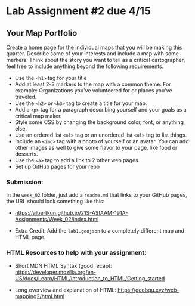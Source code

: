 # Lab Assignment #2 due 4/15
## Your Map Portfolio 
Create a home page for the individual maps that you will be making this quarter. Describe some of your interests and include a map with some markers. Think about the story you want to tell as a critical cartographer, feel free to include anything beyond the following requirements:

- Use the `<h1>` tag for your title
- Add at least 2-3 markers to the map with a common theme. For example: Organizations you've volunteered for or places you've traveled.
- Use the `<h2>` or `<h3>` tag to create a title for your map. 
- Add a `<p>` tag for a paragraph describing yourself and your goals as a critical map maker.
- Style some CSS by changing the background color, font, or anything else.
- Use an ordered list `<ol>` tag or an unordered list `<ul>` tag to list things.
- Include an `<img>` tag with a photo of yourself or an avatar. You can add other images as well to give some flavor to your page, like food or desserts.
- Use the `<a>` tag to add a link to 2 other web pages.
- Set up GitHub pages for your repo

 ### Submission: 
 In the `week_02` folder, just add a `readme.md` that links to your GitHub pages, the URL should look something like this:

  - https://albertkun.github.io/21S-ASIAAM-191A-Assignments/Week_02/index.html

- Extra Credit: Add the `lab1.geojson` to a completely different map and HTML page.


### HTML Resources to help with your assignment:
- Short MDN HTML Syntax (good recap): 
https://developer.mozilla.org/en-US/docs/Learn/HTML/Introduction_to_HTML/Getting_started

- Long overview and explanation of HTML:
https://geobgu.xyz/web-mapping2/html.html
